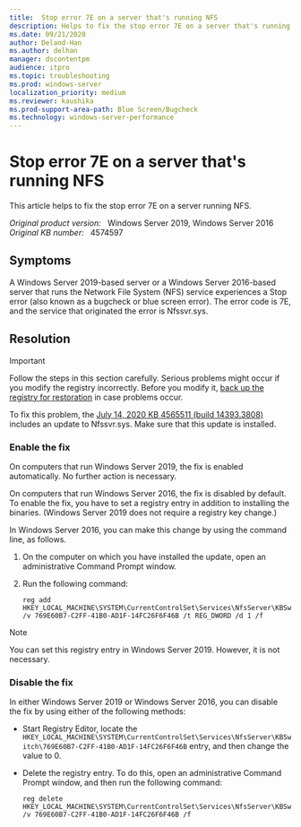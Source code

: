 ```yaml
---
title:  Stop error 7E on a server that's running NFS
description: Helps to fix the stop error 7E on a server that's running NFS.
ms.date: 09/21/2020
author: Deland-Han
ms.author: delhan 
manager: dscontentpm
audience: itpro
ms.topic: troubleshooting
ms.prod: windows-server
localization_priority: medium
ms.reviewer: kaushika
ms.prod-support-area-path: Blue Screen/Bugcheck
ms.technology: windows-server-performance
---
```

# Stop error 7E on a server that's running NFS

This article helps to fix the stop error 7E on a server running NFS.

_Original product version:_ &nbsp; Windows Server 2019, Windows Server 2016  
_Original KB number:_ &nbsp; 4574597

## Symptoms

A Windows Server 2019-based server or a Windows Server 2016-based server that runs the Network File System (NFS) service experiences a Stop error (also known as a bugcheck or blue screen error). The error code is 7E, and the service that originated the error is Nfssvr.sys.

## Resolution

> [!Important]  
> Follow the steps in this section carefully. Serious problems might occur if you modify the registry incorrectly. Before you modify it, [back up the registry for restoration](https://support.microsoft.com/help/322756) in case problems occur.  

To fix this problem, the [July 14, 2020 KB 4565511 (build 14393.3808)](https://support.microsoft.com/help/4565511/windows-10-update-kb4565511) includes an update to Nfssvr.sys. Make sure that this update is installed.

### Enable the fix

On computers that run Windows Server 2019, the fix is enabled automatically. No further action is necessary.  

On computers that run Windows Server 2016, the fix is disabled by default. To enable the fix, you have to set a registry entry in addition to installing the binaries. (Windows Server 2019 does not require a registry key change.)  

In Windows Server 2016, you can make this change by using the command line, as follows.

1. On the computer on which you have installed the update, open an administrative Command Prompt window.
2. Run the following command:

    ```cosnole
    reg add HKEY_LOCAL_MACHINE\SYSTEM\CurrentControlSet\Services\NfsServer\KBSwitch /v 769E60B7-C2FF-41B0-AD1F-14FC26F6F46B /t REG_DWORD /d 1 /f
    ```

> [!Note]
> You can set this registry entry in Windows Server 2019. However, it is not necessary.

### Disable the fix

In either Windows Server 2019 or Windows Server 2016, you can disable the fix by using either of the following methods:

- Start Registry Editor, locate the `HKEY_LOCAL_MACHINE\SYSTEM\CurrentControlSet\Services\NfsServer\KBSwitch\769E60B7-C2FF-41B0-AD1F-14FC26F6F46B` entry, and then change the value to 0.

- Delete the registry entry. To do this, open an administrative Command Prompt window, and then run the following command:

    ```console
    reg delete HKEY_LOCAL_MACHINE\SYSTEM\CurrentControlSet\Services\NfsServer\KBSwitch /v 769E60B7-C2FF-41B0-AD1F-14FC26F6F46B /f 
    ```
